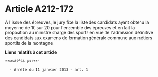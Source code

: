 # Article A212-172

A l'issue des épreuves, le jury fixe la liste des candidats ayant obtenu la moyenne de 10 sur 20 pour l'ensemble des épreuves
et en fait la proposition au ministre chargé des sports en vue de l'admission définitive des candidats aux examens de
formation générale commune aux métiers sportifs de la montagne.

**Liens relatifs à cet article**

	**Modifié par**:

	  - Arrêté du 11 janvier 2013 - art. 1
